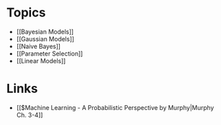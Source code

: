 # Topics
* [[Bayesian Models]]
* [[Gaussian Models]]
* [[Naive Bayes]]
* [[Parameter Selection]]
* [[Linear Models]]
# Links
* [[$Machine Learning - A Probabilistic Perspective by Murphy|Murphy Ch. 3-4]]